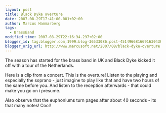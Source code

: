 ```yaml
---
layout: post
title: Black Dyke overture
date: 2007-08-29T17:41:00.001+02:00
author: Marcus Hammarberg
tags:
  - BrassBand
modified_time: 2007-08-29T22:16:34.297+02:00
blogger_id: tag:blogger.com,1999:blog-36533086.post-4514966816691630430
blogger_orig_url: http://www.marcusoft.net/2007/08/black-dyke-overture.html
---
```


The season
has started for the brass band in UK and Black Dyke kicked it off with a
tour of the Netherlands.

Here is a clip from a concert. This is the overture! Listen to the
playing and especially the soprano - just imagine to play like that and
have two hours of the same before you. And listen to the reception
afterwards - that could make you go on i presume.
<div align="left">

Also observe that the euphoniums turn pages after about 40 seconds - its
that many notes! Cool!

</div>
